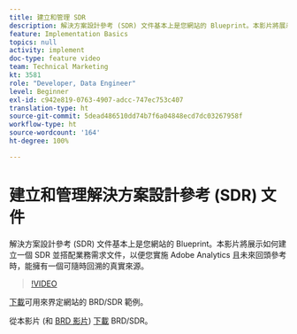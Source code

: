 ```yaml
---
title: 建立和管理 SDR
description: 解決方案設計參考 (SDR) 文件基本上是您網站的 Blueprint。本影片將展示如何建立一個 SDR 並搭配業務需求文件，以便您實施 Adobe Analytics 且未來回頭參考時，能擁有一個可隨時回溯的真實來源。
feature: Implementation Basics
topics: null
activity: implement
doc-type: feature video
team: Technical Marketing
kt: 3581
role: "Developer, Data Engineer"
level: Beginner
exl-id: c942e819-0763-4907-adcc-747ec753c407
translation-type: ht
source-git-commit: 5dead486510dd74b7f6a04848ecd7dc03267958f
workflow-type: ht
source-wordcount: '164'
ht-degree: 100%

---
```


# 建立和管理解決方案設計參考 (SDR) 文件

解決方案設計參考 (SDR) 文件基本上是您網站的 Blueprint。本影片將展示如何建立一個 SDR 並搭配業務需求文件，以便您實施 Adobe Analytics 且未來回頭參考時，能擁有一個可隨時回溯的真實來源。

>[!VIDEO](https://video.tv.adobe.com/v/28754/?quality=12)

[下載](https://analytics.enablementadobe.com/files/brd-sdr-sample-template.xlsx)可用來界定網站的 BRD/SDR 範例。

從本影片 (和 [BRD 影片](creating-a-business-requirements-document.md)) [下載](https://analytics.enablementadobe.com/files/geometrixx-clothiers-brd-sdr.xlsx) BRD/SDR。
